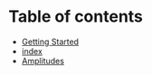 # Table of contents

* [Getting Started](Getting-Started.md)
* [index](untitled.md)
* [Amplitudes](amplitudes.md)

